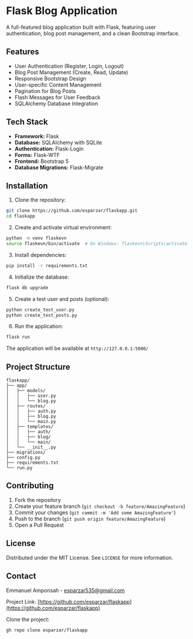 # Flask Blog Application

A full-featured blog application built with Flask, featuring user authentication, blog post management, and a clean Bootstrap interface.

## Features

- User Authentication (Register, Login, Logout)
- Blog Post Management (Create, Read, Update)
- Responsive Bootstrap Design
- User-specific Content Management
- Pagination for Blog Posts
- Flash Messages for User Feedback
- SQLAlchemy Database Integration

## Tech Stack

- **Framework:** Flask
- **Database:** SQLAlchemy with SQLite
- **Authentication:** Flask-Login
- **Forms:** Flask-WTF
- **Frontend:** Bootstrap 5
- **Database Migrations:** Flask-Migrate

## Installation

1. Clone the repository:
```bash
git clone https://github.com/esparzar/flaskapp.git
cd flaskapp
```

2. Create and activate virtual environment:
```bash
python -m venv flaskevn
source flaskevn/bin/activate  # On Windows: flaskevn\Scripts\activate
```

3. Install dependencies:
```bash
pip install -r requirements.txt
```

4. Initialize the database:
```bash
flask db upgrade
```

5. Create a test user and posts (optional):
```bash
python create_test_user.py
python create_test_posts.py
```

6. Run the application:
```bash
flask run
```

The application will be available at `http://127.0.0.1:5000/`

## Project Structure

```
flaskapp/
├── app/
│   ├── models/
│   │   ├── user.py
│   │   └── blog.py
│   ├── routes/
│   │   ├── auth.py
│   │   ├── blog.py
│   │   └── main.py
│   ├── templates/
│   │   ├── auth/
│   │   ├── blog/
│   │   └── main/
│   └── __init__.py
├── migrations/
├── config.py
├── requirements.txt
└── run.py
```

## Contributing

1. Fork the repository
2. Create your feature branch (`git checkout -b feature/AmazingFeature`)
3. Commit your changes (`git commit -m 'Add some AmazingFeature'`)
4. Push to the branch (`git push origin feature/AmazingFeature`)
5. Open a Pull Request

## License

Distributed under the MIT License. See `LICENSE` for more information.

## Contact

Emmanuel Amponsah - esparzar535@gmail.com

Project Link: [https://github.com/esparzar/flaskapp](https://github.com/esparzar/flaskapp)

Clone the project:
```bash
gh repo clone esparzar/flaskapp
```